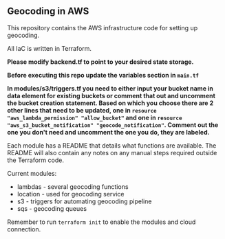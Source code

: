 ## Geocoding in AWS

This repository contains the AWS infrastructure code for 
setting up geocoding. 

All IaC is written in Terraform.

**Please modify backend.tf to point to your desired state storage.** 

**Before executing this repo update the variables section in `main.tf`**

**In modules/s3/triggers.tf you need to either input your bucket name in data 
element for existing buckets or comment that out and uncomment the bucket 
creation statement. Based on which you choose there are 2 other lines that need
to be updated, one in `resource "aws_lambda_permission" "allow_bucket"` and 
one in `resource "aws_s3_bucket_notification" "geocode_notification"`. 
Comment out the one you don't need and uncomment the one you do, they are labeled.**


Each module has a README that details what functions are available. 
The README will also contain any notes on any manual steps required 
outside the Terraform code. 

Current modules: 
- lambdas - several geocoding functions
- location - used for geocoding service
- s3 - triggers for automating geocoding pipeline
- sqs - geocoding queues

Remember to run `terraform init` to enable the modules and cloud connection. 
